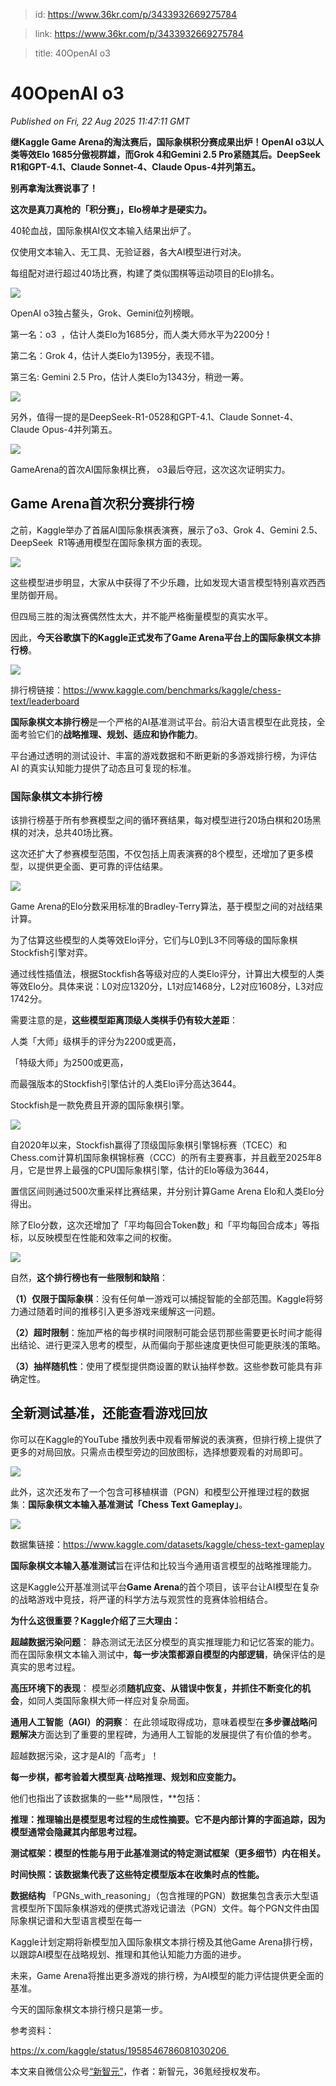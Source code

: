 > id: https://www.36kr.com/p/3433932669275784

> link: https://www.36kr.com/p/3433932669275784

> title: 40OpenAI o3

# 40OpenAI o3
_Published on Fri, 22 Aug 2025 11:47:11 GMT_

**继Kaggle Game Arena的淘汰赛后，国际象棋积分赛成果出炉！OpenAI o3以人类等效Elo 1685分傲视群雄，而Grok 4和Gemini 2.5 Pro紧随其后。DeepSeek R1和GPT-4.1、Claude Sonnet-4、Claude Opus-4并列第五。**

**别再拿淘汰赛说事了！**

**这次是真刀真枪的「积分赛」，Elo榜单才是硬实力。**

40轮血战，国际象棋AI仅文本输入结果出炉了。

仅使用文本输入、无工具、无验证器，各大AI模型进行对决。

每组配对进行超过40场比赛，构建了类似围棋等运动项目的Elo排名。

![](https://img.36krcdn.com/hsossms/20250822/v2_c7f6a2dc4d1e4e9183c7caa392a5c95e@5888275_oswg248251oswg1075oswg663_img_000?x-oss-process=image/format,jpg/interlace,1)

OpenAI o3独占鳌头，Grok、Gemini位列榜眼。

第一名：o3  ，估计人类Elo为1685分，而人类大师水平为2200分！  

第二名：Grok 4，估计人类Elo为1395分，表现不错。  

第三名: Gemini 2.5 Pro，估计人类Elo为1343分，稍逊一筹。

![](https://img.36krcdn.com/hsossms/20250822/v2_0a14e537cd344010ae84e1fdc1af5e35@5888275_oswg205940oswg1080oswg571_img_000?x-oss-process=image/format,jpg/interlace,1)

另外，值得一提的是DeepSeek-R1-0528和GPT-4.1、Claude Sonnet-4、Claude Opus-4并列第五。

![](https://img.36krcdn.com/hsossms/20250822/v2_bc7bff904dc04296b60ca81cbde76bc6@5888275_oswg74336oswg1080oswg406_img_000?x-oss-process=image/format,jpg/interlace,1)

GameArena的首次AI国际象棋比赛， o3最后夺冠，这次这次证明实力。

**Game Arena首次积分赛排行榜**
----------------------

之前，Kaggle举办了首届AI国际象棋表演赛，展示了o3、Grok 4、Gemini 2.5、DeepSeek  R1等通用模型在国际象棋方面的表现。

![](https://img.36krcdn.com/hsossms/20250822/v2_1a9477174ec24193aede9ca774434733@5888275_oswg714614oswg1080oswg608_img_000?x-oss-process=image/format,jpg/interlace,1)

这些模型进步明显，大家从中获得了不少乐趣，比如发现大语言模型特别喜欢西西里防御开局。

但四局三胜的淘汰赛偶然性太大，并不能严格衡量模型的真实水平。

因此，**今天谷歌旗下的Kaggle正式发布了Game Arena平台上的国际象棋文本排行榜**。

![](https://img.36krcdn.com/hsossms/20250822/v2_bedd21ff5b8b422c8eb1f328d6cb15d8@5888275_oswg57449oswg1080oswg540_img_000?x-oss-process=image/format,jpg/interlace,1)

排行榜链接：https://www.kaggle.com/benchmarks/kaggle/chess-text/leaderboard

**国际象棋文本排行榜**是一个严格的AI基准测试平台。前沿大语言模型在此竞技，全面考验它们的**战略推理、规划、适应和协作能力**。

平台通过透明的测试设计、丰富的游戏数据和不断更新的多游戏排行榜，为评估 AI 的真实认知能力提供了动态且可复现的标准。

### **国际象棋文本排行榜**

该排行榜基于所有参赛模型之间的循环赛结果，每对模型进行20场白棋和20场黑棋的对决，总共40场比赛。

这次还扩大了参赛模型范围，不仅包括上周表演赛的8个模型，还增加了更多模型，以提供更全面、更可靠的评估结果。

![](https://img.36krcdn.com/hsossms/20250822/v2_6af00024a4544d27a4d4083358d6f727@5888275_img_000?x-oss-process=image/format,jpg/interlace,1)

Game Arena的Elo分数采用标准的Bradley-Terry算法，基于模型之间的对战结果计算。

为了估算这些模型的人类等效Elo评分，它们与L0到L3不同等级的国际象棋Stockfish引擎对弈。

通过线性插值法，根据Stockfish各等级对应的人类Elo评分，计算出大模型的人类等效Elo分。具体来说：L0对应1320分，L1对应1468分，L2对应1608分，L3对应1742分。

需要注意的是，**这些模型距离顶级人类棋手仍有较大差距**：

人类「大师」级棋手的评分为2200或更高，

「特级大师」为2500或更高，

而最强版本的Stockfish引擎估计的人类Elo评分高达3644。

Stockfish是一款免费且开源的国际象棋引擎。

![](https://img.36krcdn.com/hsossms/20250822/v2_dd0e73206b7d4e4caa07983ea2f973d0@5888275_oswg28500oswg500oswg457_img_000?x-oss-process=image/format,jpg/interlace,1)

自2020年以来，Stockfish赢得了顶级国际象棋引擎锦标赛（TCEC）和Chess.com计算机国际象棋锦标赛（CCC）的所有主要赛事，并且截至2025年8月，它是世界上最强的CPU国际象棋引擎，估计的Elo等级为3644，

置信区间则通过500次重采样比赛结果，并分别计算Game Arena Elo和人类Elo分得出。

除了Elo分数，这次还增加了「平均每回合Token数」和「平均每回合成本」等指标，以反映模型在性能和效率之间的权衡。

![](https://img.36krcdn.com/hsossms/20250822/v2_ec82653946ea4278a37c95d3d6f644d1@5888275_oswg102035oswg1080oswg732_img_000?x-oss-process=image/format,jpg/interlace,1)

自然，**这个排行榜也有一些限制和缺陷**：

**（1）仅限于国际象棋**：没有任何单一游戏可以捕捉智能的全部范围。Kaggle将努力通过随着时间的推移引入更多游戏来缓解这一问题。

**（2）超时限制**：施加严格的每步棋时间限制可能会惩罚那些需要更长时间才能得出结论、进行更深入思考的模型，从而偏向于那些速度更快但可能更肤浅的策略。

**（3）抽样随机性**：使用了模型提供商设置的默认抽样参数。这些参数可能具有非确定性。

**全新测试基准，还能查看游戏回放**
-------------------

你可以在Kaggle的YouTube 播放列表中观看带解说的表演赛，但排行榜上提供了更多的对局回放。只需点击模型旁边的回放图标，选择想要观看的对局即可。

![](https://img.36krcdn.com/hsossms/20250822/v2_7e55a35bdc974c49b0b4b1d26e2018de@5888275_img_000?x-oss-process=image/format,jpg/interlace,1)

此外，这次还发布了一个包含可移植棋谱（PGN）和模型公开推理过程的数据集：**国际象棋文本输入基准测试「Chess Text Gameplay」**。

![](https://img.36krcdn.com/hsossms/20250822/v2_730898320c7f4afc9fab6a0d26241693@5888275_oswg91652oswg795oswg400_img_000?x-oss-process=image/format,jpg/interlace,1)

数据集链接：https://www.kaggle.com/datasets/kaggle/chess-text-gameplay

**国际象棋文本输入基准测试**旨在评估和比较当今通用语言模型的战略推理能力。

这是Kaggle公开基准测试平台**Game Arena**的首个项目，该平台让AI模型在复杂的战略游戏中竞技，将严谨的科学方法与观赏性的竞赛体验相结合。

**为什么这很重要？Kaggle介绍了三大理由：**

**超越数据污染问题**： 静态测试无法区分模型的真实推理能力和记忆答案的能力。而在国际象棋文本输入测试中，**每一步决策都源自模型的内部逻辑**，确保评估的是真实的思考过程。

**高压环境下的表现**： 模型必须**随机应变、从错误中恢复，并抓住不断变化的机会**，如同人类国际象棋大师一样应对复杂局面。

**通用人工智能（AGI）的洞察**： 在此领域取得成功，意味着模型在**多步骤战略问题解决**方面达到了重要的里程碑，为通用人工智能的发展提供了有价值的参考。

超越数据污染，这才是AI的「高考」！

**每一步棋，都考验着大模型真·战略推理、规划和应变能力。**

他们也指出了该数据集的一些**局限性，**包括：

**推理：推理输出是模型思考过程的生成性摘要。它不是内部计算的字面追踪，因为模型通常会隐藏其内部思考过程。**

**测试框架：模型的性能与用于此基准测试的特定测试框架（更多细节）内在相关。**

**时间快照：该数据集代表了这些特定模型版本在收集时点的性能。**

**数据结构** 「PGNs\_with\_reasoning」（包含推理的PGN）数据集包含表示大型语言模型所下国际象棋游戏的便携式游戏记谱法（PGN）文件。每个PGN文件由国际象棋记谱和大型语言模型在每一

Kaggle计划定期将新模型加入国际象棋文本排行榜及其他Game Arena排行榜，以跟踪AI模型在战略规划、推理和其他认知能力方面的进步。

未来，Game Arena将推出更多游戏的排行榜，为AI模型的能力评估提供更全面的基准。

今天的国际象棋文本排行榜只是第一步。

参考资料： 

https://x.com/kaggle/status/1958546786081030206 

本文来自微信公众号[“新智元”](https://mp.weixin.qq.com/s/LcuvHwafnPdaGs8YRG07BA)，作者：新智元，36氪经授权发布。
